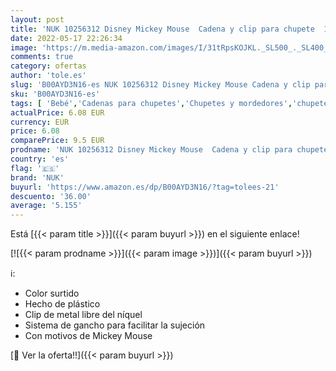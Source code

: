 ```yaml
---
layout: post
title: 'NUK 10256312 Disney Mickey Mouse  Cadena y clip para chupete  1 pieza  colores surtidos'
date: 2022-05-17 22:26:34
image: 'https://m.media-amazon.com/images/I/31tRpsKOJKL._SL500_._SL400_.jpg'
comments: true
category: ofertas
author: 'tole.es'
slug: 'B00AYD3N16-es NUK 10256312 Disney Mickey Mouse Cadena y clip para...'
sku: 'B00AYD3N16-es'
tags: [ 'Bebé','Cadenas para chupetes','Chupetes y mordedores','chupete','nuk','🇪🇸', ]
actualPrice: 6.08 EUR
currency: EUR
price: 6.08
comparePrice: 9.5 EUR
prodname: 'NUK 10256312 Disney Mickey Mouse  Cadena y clip para chupete  1 pieza  colores surtidos'
country: 'es'
flag: '🇪🇸'
brand: 'NUK'
buyurl: 'https://www.amazon.es/dp/B00AYD3N16/?tag=tolees-21'
descuento: '36.00'
average: '5.155'
---
```


Está [{{< param title >}}]({{< param buyurl >}}) en el siguiente enlace!

[![{{< param prodname >}}]({{< param image >}})]({{< param buyurl >}})

ℹ️:

- Color surtido
- Hecho de plástico
- Clip de metal libre del níquel
- Sistema de gancho para facilitar la sujeción
- Con motivos de Mickey Mouse

[🛒 Ver la oferta!!]({{< param buyurl >}})
